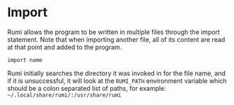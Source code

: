 # Import

Rumi allows the program to be written in multiple files through the import statement. Note that when importing another file, all of its content are read at that point and added to the program.

```
import name
```

Rumi initially searches the directory it was invoked in for the file name, and if it is unsuccessful, it will look at the `RUMI_PATH` environment variable which should be a colon separated list of paths, for example: `~/.local/share/rumi/:/usr/share/rumi`
